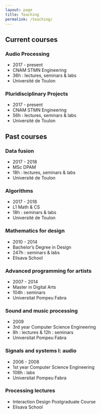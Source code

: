 ```yaml
---
layout: page
title: Teaching
permalink: /teaching/
---
```


## Current courses

### Audio Processing
  - 2017 - present
  - CNAM STMN Engineering
  - 36h : lectures, seminars & labs
  - Université de Toulon

### Pluridisciplinary Projects
  - 2017 - present
  - CNAM STMN Engineering
  - 56h : lectures, seminars & labs
  - Université de Toulon

## Past courses

### Data fusion
  - 2017 - 2018
  - MSc DPAM
  - 18h : lectures, seminars & labs
  - Université de Toulon

### Algorithms
  - 2017 - 2018
  - L1 Math & CS
  - 18h : seminars & labs
  - Université de Toulon

### Mathematics for design
  - 2010 - 2014
  - Bachelor’s Degree in Design
  - 247h : seminars & labs
  - Elisava School

### Advanced programming for artists
  - 2007 - 2014
  - Master in Digital Arts
  - 104h : seminars
  - Universitat Pompeu Fabra

### Sound and music processing
  - 2009
  - 3rd year Computer Science Engineering
  - 8h : lectures & 12h : seminars
  - Universitat Pompeu Fabra

### Signals and systems I: audio
  - 2006 - 2008
  - 1st year Computer Science Engineering
  - 108h : labs 
  - Universitat Pompeu Fabra

### Processing lectures 
  - Interaction Design Postgraduate Course 
  - Elisava School
